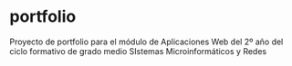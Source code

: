 # portfolio
Proyecto de portfolio para el módulo de Aplicaciones Web del 2º año del ciclo formativo de grado medio SIstemas Microinformáticos y Redes
